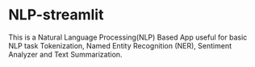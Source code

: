 # NLP-streamlit
This is a Natural Language Processing(NLP) Based App useful for basic NLP task Tokenization, Named Entity Recognition (NER), Sentiment Analyzer and Text Summarization.
